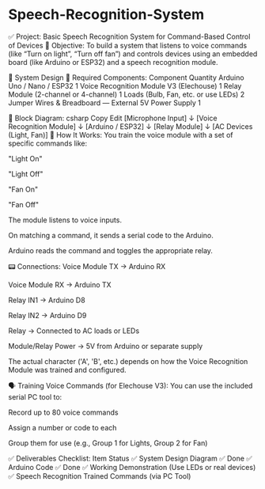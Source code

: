 # Speech-Recognition-System
✅ Project: Basic Speech Recognition System for Command-Based Control of Devices
🎯 Objective:
To build a system that listens to voice commands (like “Turn on light”, “Turn off fan”) and controls devices using an embedded board (like Arduino or ESP32) and a speech recognition module.

🔧 System Design
🧰 Required Components:
Component	Quantity
Arduino Uno / Nano / ESP32	1
Voice Recognition Module V3 (Elechouse)	1
Relay Module (2-channel or 4-channel)	1
Loads (Bulb, Fan, etc. or use LEDs)	2
Jumper Wires & Breadboard	—
External 5V Power Supply	1

🔌 Block Diagram:
csharp
Copy
Edit
[Microphone Input]
       ↓
[Voice Recognition Module]
       ↓
[Arduino / ESP32]
       ↓
[Relay Module]
       ↓
[AC Devices (Light, Fan)]
🧾 How It Works:
You train the voice module with a set of specific commands like:

"Light On"

"Light Off"

"Fan On"

"Fan Off"

The module listens to voice inputs.

On matching a command, it sends a serial code to the Arduino.

Arduino reads the command and toggles the appropriate relay.

📟 Connections:
Voice Module TX → Arduino RX

Voice Module RX → Arduino TX

Relay IN1 → Arduino D8

Relay IN2 → Arduino D9

Relay → Connected to AC loads or LEDs

Module/Relay Power → 5V from Arduino or separate supply

The actual character ('A', 'B', etc.) depends on how the Voice Recognition Module was trained and configured.

🗣️ Training Voice Commands (for Elechouse V3):
You can use the included serial PC tool to:

Record up to 80 voice commands

Assign a number or code to each

Group them for use (e.g., Group 1 for Lights, Group 2 for Fan)

✅ Deliverables Checklist:
Item	Status
✅ System Design Diagram	✅ Done
✅ Arduino Code	✅ Done
✅ Working Demonstration	(Use LEDs or real devices)
✅ Speech Recognition Trained Commands	(via PC Tool)
